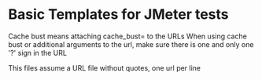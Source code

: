 # Basic Templates for JMeter tests

Cache bust means attaching cache_bust=<random number> to the URLs
When using cache bust or additional arguments to the url, make sure there is one and only one '?' sign in the URL

This files assume a URL file without quotes, one url per line
